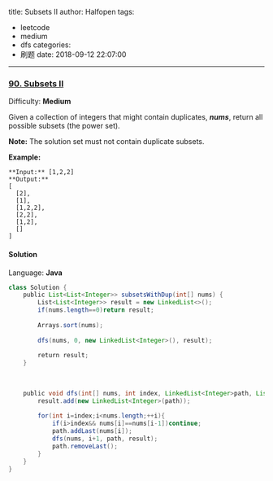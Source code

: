 title: Subsets II
author: Halfopen
tags:
  - leetcode
  - medium
  - dfs
categories:
  - 刷题
date: 2018-09-12 22:07:00
---
### [90\. Subsets II](https://leetcode.com/problems/subsets-ii/description/)

Difficulty: **Medium**



Given a collection of integers that might contain duplicates, **_nums_**, return all possible subsets (the power set).

**Note:** The solution set must not contain duplicate subsets.

**Example:**

```
**Input:** [1,2,2]
**Output:**
[
  [2],
  [1],
  [1,2,2],
  [2,2],
  [1,2],
  []
]
```



#### Solution

Language: **Java**

```java
class Solution {
    public List<List<Integer>> subsetsWithDup(int[] nums) {
        List<List<Integer>> result = new LinkedList<>();
        if(nums.length==0)return result;
        
        Arrays.sort(nums);
        
        dfs(nums, 0, new LinkedList<Integer>(), result);
        
        return result;
    }
    
    
    
    public void dfs(int[] nums, int index, LinkedList<Integer>path, List<List<Integer>> result){
        result.add(new LinkedList<Integer>(path));
        
        for(int i=index;i<nums.length;++i){
            if(i>index&& nums[i]==nums[i-1])continue;
            path.addLast(nums[i]);
            dfs(nums, i+1, path, result);
            path.removeLast();
        }
    }
}
```